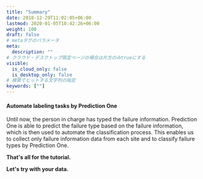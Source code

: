 ```yaml
---
title: "Summary"
date: 2018-12-29T11:02:05+06:00
lastmod: 2020-01-05T10:42:26+06:00
weight: 100
draft: false
# metaタグのパラメータ
meta:
  description: ""
# クラウド・デスクトップ限定ページの場合は片方のみtrueにする
visible:
  is_cloud_only: false
  is_desktop_only: false
# 検索でヒットする文字列の指定
keywords: [""]
---
```


#### Automate labeling tasks by Prediction One

Until now, the person in charge has typed the failure information.
Prediction One is able to predict the failure type based on the failure information, which is then used to automate the classification process.
This enables us to collect only failure information data from each site and to classify failure types by Prediction One.

**That's all for the tutorial.**

**Let's try with your data.**
